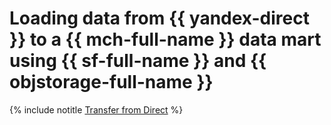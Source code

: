 # Loading data from {{ yandex-direct }} to a {{ mch-full-name }} data mart using {{ sf-full-name }} and {{ objstorage-full-name }}

{% include notitle [Transfer from Direct](../../_tutorials/dataplatform/ya-direct-mch-migration.md) %}
